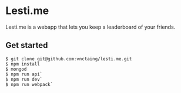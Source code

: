 # Lesti.me

Lesti.me is a webapp that lets you keep a leaderboard of your friends. 

## Get started 

```
$ git clone git@github.com:vnctaing/lesti.me.git
$ npm install
$ mongod
$ npm run api`
$ npm run dev` 
$ npm run webpack` 
```







